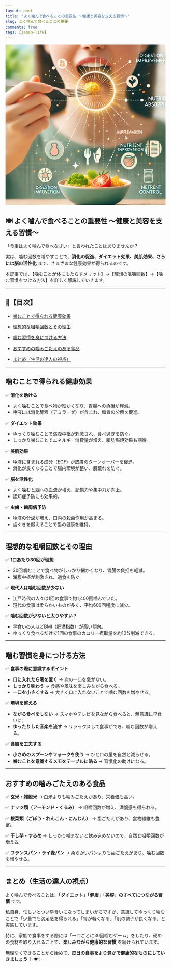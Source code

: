 ```yaml
---
layout: post
title: "よく噛んで食べることの重要性 ～健康と美容を支える習慣～"
slug: よく噛んで食べることの重要
comments: true
tags: [japan-life]
---
```


![食事の際に噛む回数の重要性](/assets/img/20250214/01_01.webp) 

## 🍽️ よく噛んで食べることの重要性 ～健康と美容を支える習慣～


「食事はよく噛んで食べなさい」と言われたことはありませんか？


実は、噛む回数を増やすことで、**消化の促進、ダイエット効果、美肌効果、さらには脳の活性化** まで、さまざまな健康効果が得られるのです。


本記事では、【噛むことが体にもたらすメリット】→【理想の咀嚼回数】→【噛む習慣をつける方法】を詳しく解説していきます。


---


## 📌【目次】


- [噛むことで得られる健康効果](#噛むことで得られる健康効果)

- [理想的な咀嚼回数とその理由](#理想的な咀嚼回数とその理由)

- [噛む習慣を身につける方法](#噛む習慣を身につける方法)

- [おすすめの噛みごたえのある食品](#おすすめの噛みごたえのある食品)

- [まとめ（生活の達人の視点）](#まとめ（生活の達人の視点）)


---


## 噛むことで得られる健康効果


✅ **消化を助ける**

- よく噛むことで食べ物が細かくなり、胃腸への負担が軽減。
- 唾液には消化酵素（アミラーゼ）が含まれ、糖質の分解を促進。


✅ **ダイエット効果**

- ゆっくり噛むことで満腹中枢が刺激され、食べ過ぎを防ぐ。
- しっかり噛むことでエネルギー消費量が増え、脂肪燃焼効果も期待。


✅ **美肌効果**

- 唾液に含まれる成分（EGF）が皮膚のターンオーバーを促進。
- 消化が良くなることで腸内環境が整い、肌荒れを防ぐ。


✅ **脳を活性化**

- よく噛むと脳への血流が増え、記憶力や集中力が向上。
- 認知症予防にも効果的。


✅ **虫歯・歯周病予防**

- 唾液の分泌が増え、口内の殺菌作用が高まる。
- 歯ぐきを鍛えることで歯の健康を維持。


---


## 理想的な咀嚼回数とその理由


✅ **1口あたり30回が理想**

- 30回噛むことで食べ物がしっかり細かくなり、胃腸の負担を軽減。
- 満腹中枢が刺激され、過食を防ぐ。


✅ **現代人は噛む回数が少ない**

- 江戸時代の人々は1回の食事で約1,400回噛んでいた。
- 現代の食事は柔らかいものが多く、平均600回程度に減少。


✅ **噛む回数が少ないと太りやすい？**

- 早食いの人ほどBMI（肥満指数）が高い傾向。
- ゆっくり食べるだけで1回の食事のカロリー摂取量を約10%削減できる。


---


## 噛む習慣を身につける方法


✅ **食事の際に意識するポイント**

- **口に入れたら箸を置く** → 次の一口を急がない。
- **しっかり味わう** → 食感や風味を楽しみながら食べる。
- **一口を小さくする** → 大きく口に入れないことで噛む回数を増やせる。


✅ **環境を整える**

- **ながら食べをしない** → スマホやテレビを見ながら食べると、無意識に早食いに。
- **ゆったりした音楽を流す** → リラックスして食事ができ、噛む回数が増える。


✅ **食器を工夫する**

- **小さめのスプーンやフォークを使う** → ひと口の量を自然と減らせる。
- **噛むことを意識するメモをテーブルに貼る** → 習慣化の助けになる。


---


## おすすめの噛みごたえのある食品


✅ **玄米・雑穀米** → 白米よりも噛みごたえがあり、栄養価も高い。

✅ **ナッツ類（アーモンド・くるみ）** → 咀嚼回数が増え、満腹感も得られる。

✅ **根菜類（ごぼう・れんこん・にんじん）** → 歯ごたえがあり、食物繊維も豊富。

✅ **干し芋・するめ** → しっかり噛まないと飲み込めないので、自然と咀嚼回数が増える。

✅ **フランスパン・ライ麦パン** → 柔らかいパンよりも歯ごたえがあり、噛む回数を増やせる。


---


## まとめ（生活の達人の視点）


よく噛んで食べることは、**「ダイエット」「健康」「美容」のすべてにつながる習慣** です。


私自身、忙しいとつい早食いになってしまいがちですが、意識してゆっくり噛むことで「少量でも満足感を得られる」「胃が軽くなる」「肌の調子が良くなる」と実感しています。


特に、家族で食事をする際には「一口ごとに30回噛むゲーム」をしたり、硬めの食材を取り入れることで、**楽しみながら健康的な習慣** を続けられています。


無理なくできることから始めて、**毎日の食事をより豊かで健康的なものにしていきましょう！** 🍽️✨

